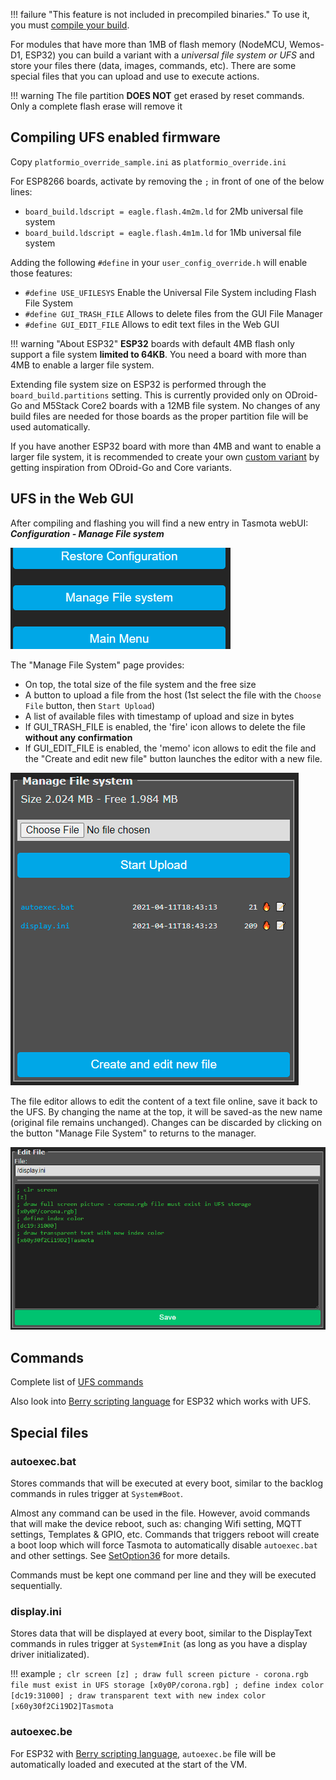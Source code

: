 !!! failure "This feature is not included in precompiled binaries."
To use it, you must [compile your build](Compile-your-build).

For modules that have more than 1MB of flash memory (NodeMCU, Wemos-D1, ESP32) you can build a variant 
with a _universal file system or UFS_ and store your files there (data, images, commands, etc).
There are some special files that you can upload and use to execute actions.

!!! warning
    The file partition **DOES NOT** get erased by reset commands. Only a complete flash erase will remove it

## Compiling UFS enabled firmware

Copy `platformio_override_sample.ini` as `platformio_override.ini`

For ESP8266 boards, activate by removing the `;` in front of one of the below lines:

* `board_build.ldscript = eagle.flash.4m2m.ld` for 2Mb universal file system    
* `board_build.ldscript = eagle.flash.4m1m.ld` for 1Mb universal file system

Adding the following `#define` in your `user_config_override.h` will enable those features:

* `#define USE_UFILESYS`   Enable the Universal File System including Flash File System
* `#define GUI_TRASH_FILE` Allows to delete files from the GUI File Manager
* `#define GUI_EDIT_FILE` Allows to edit text files in the Web GUI

!!! warning "About ESP32"
    **ESP32** boards with default 4MB flash only support a file system **limited to 64KB**. You need a board with more 
    than 4MB to enable a larger file system.

Extending file system size on ESP32 is performed through the `board_build.partitions` setting. 
This is currently provided only on ODroid-Go and M5Stack Core2 boards with a 12MB file system. No changes
of any build files are needed for those boards as the proper partition file will be used automatically.

If you have another ESP32 board with more than 4MB and want to enable a larger file system, it is recommended 
to create your own [custom variant](Compile-your-build#defining-multiple-custom-firmwares)
by getting inspiration from ODroid-Go and Core variants.

## UFS in the Web GUI

After compiling and flashing you will find a new entry in Tasmota webUI: ***Configuration - Manage File system***

![Manage File System button](_media/ufs_menu_manage.png)

The "Manage File System" page provides:

* On top, the total size of the file system and the free size
* A button to upload a file from the host (1st select the file with the `Choose File` button, then `Start Upload`)
* A list of available files with timestamp of upload and size in bytes
* If GUI_TRASH_FILE is enabled, the 'fire' icon allows to delete the file **without any confirmation**
* If GUI_EDIT_FILE is enabled, the 'memo' icon allows to edit the file and the "Create and edit new file"
button launches the editor with a new file.

![Manage File System page](_media/ufs_manage_file_system.png)

The file editor allows to edit the content of a text file online, save it back to the UFS. 
By changing the name at the top, it will be saved-as the new name (original file remains unchanged).
Changes can be discarded by clicking on the button "Manage File System" to returns to the manager.

![File editor](_media/ufs_file_editor.png)

## Commands
Complete list of [UFS commands](Commands#ufs)

Also look into [Berry scripting language](Berry-Scripting#loading-code-from-filesystem) for ESP32 which works with UFS.

## Special files

### autoexec.bat

Stores commands that will be executed at every boot, similar to the backlog commands in rules trigger at `System#Boot`. 

Almost any command can be used in the file. However, avoid commands that will make the device reboot, 
such as: changing Wifi setting, MQTT settings, Templates & GPIO, etc. Commands that triggers reboot
will create a boot loop which will force Tasmota to automatically disable `autoexec.bat` and other settings.
See [SetOption36](Commands#setoption36) for more details.

Commands must be kept one command per line and they will be executed sequentially.

### display.ini

Stores data that will be displayed at every boot, similar to the DisplayText commands in rules trigger at `System#Init` (as long as you have a display driver initializated).

!!! example
    ```
    ; clr screen
    [z]
    ; draw full screen picture - corona.rgb file must exist in UFS storage
    [x0y0P/corona.rgb]
    ; define index color
    [dc19:31000]
    ; draw transparent text with new index color
    [x60y30f2Ci19D2]Tasmota
    ```

### autoexec.be

For ESP32 with [Berry scripting language](Berry-Scripting), `autoexec.be` file will be automatically
loaded and executed at the start of the VM.
